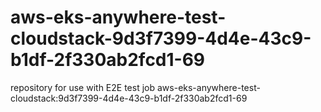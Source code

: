 # aws-eks-anywhere-test-cloudstack-9d3f7399-4d4e-43c9-b1df-2f330ab2fcd1-69
repository for use with E2E test job aws-eks-anywhere-test-cloudstack:9d3f7399-4d4e-43c9-b1df-2f330ab2fcd1-69
